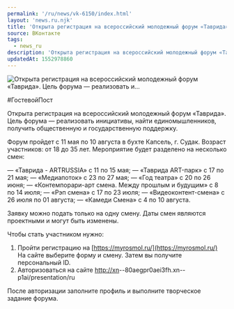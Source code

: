 ```yaml
---
permalink: '/ru/news/vk-6150/index.html'
layout: 'news.ru.njk'
title: 'Открыта регистрация на всероссийский молодежный форум «Таврида». Цель форума — реализовать и'
source: ВКонтакте
tags:
  - news_ru
description: 'Открыта регистрация на всероссийский молодежный форум «Таврида». Цель форума — реализовать и…'
updatedAt: 1552978860
---
```

![Открыта регистрация на всероссийский молодежный форум «Таврида». Цель форума — реализовать и…](https://sun9-34.userapi.com/impf/c850532/v850532753/e2299/hLE2n9o3h90.jpg?size=900x600&quality=96&proxy=1&sign=d65d853188b5878b6a43868953ac2c72&c_uniq_tag=U137Jbw7ouwXAyoonqJHAVJ8L6K5vj3I004MVHYhfGo&type=album)

#ГостевойПост

Открыта регистрация на всероссийский молодежный форум «Таврида». Цель форума — реализовать инициативы, найти единомышленников, получить общественную и государственную поддержку.

Форум пройдет с 11 мая по 10 августа в бухте Капсель, г. Судак. Возраст участников: от 18 до 35 лет. Мероприятие будет разделено на несколько смен:

— «Таврида - ARTRUSSIA» с 11 по 15 мая;
— «Таврида ART-парк» с 17 по 21 мая;
— «Медиапоток» с 23 по 27 мая;
— «Год театра» с 20 по 26 июня;
— «Контемпорари-арт смена. Между прошлым и будущим» с 8 по 14 июля;
— «Рэп смена» с 17 по 23 июля;
— «Видеоконтент-смена» с 26 июля по 01 августа;
— «Камеди Смена» с 4 по 10 августа.

Заявку можно подать только на одну смену. Даты смен являются проектными и могут быть изменены.

Чтобы стать участником нужно:
1. Пройти регистрацию на [https://myrosmol.ru/](https://myrosmol.ru/)
На сайте выберите форму и смену. Затем вы получите персональный ID.
2. Авторизоваться на сайте [http://xn](http://xn)--80aegpr0aei3fh.xn--p1ai/presentation/ru

После авторизации заполните профиль и выполните творческое задание форума.
